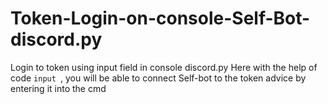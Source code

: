 # Token-Login-on-console-Self-Bot-discord.py
Login to token using input field in console discord.py
Here with the help of code ```input ```, you will be able to connect
Self-bot to the token advice by entering it into the cmd
